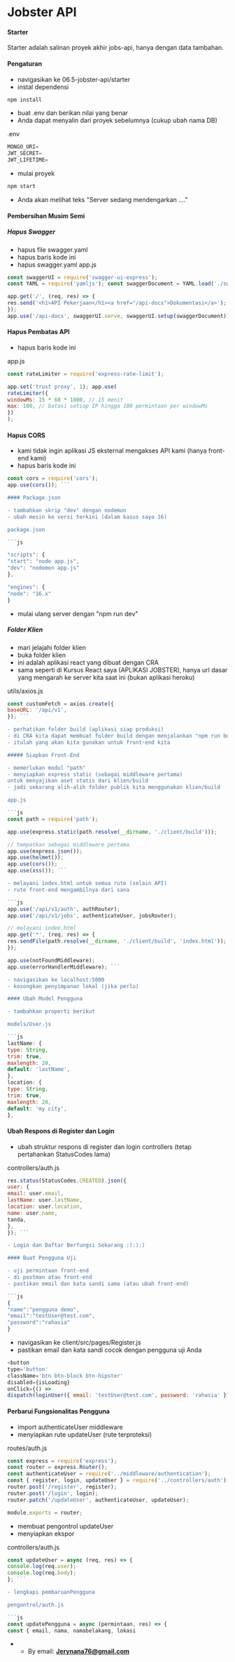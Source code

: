 # Jobster API

#### Starter

Starter adalah salinan proyek akhir jobs-api, hanya dengan data tambahan.

#### Pengaturan

- navigasikan ke 06.5-jobster-api/starter
- instal dependensi

```sh
npm install
```

- buat .env dan berikan nilai yang benar
- Anda dapat menyalin dari proyek sebelumnya (cukup ubah nama DB)

.env

```js
MONGO_URI=
JWT_SECRET=
JWT_LIFETIME=
```

- mulai proyek

```sh
npm start
```

- Anda akan melihat teks "Server sedang mendengarkan ...."

#### Pembersihan Musim Semi

##### Hapus Swagger

- hapus file swagger.yaml
- hapus baris kode ini
- hapus swagger.yaml
app.js

```js
const swaggerUI = require('swagger-ui-express');
const YAML = require('yamljs'); const swaggerDocument = YAML.load('./swagger.yaml');

app.get('/', (req, res) => {
res.send('<h1>API Pekerjaan</h1><a href="/api-docs">Dokumentasi</a>');
});
app.use('/api-docs', swaggerUI.serve, swaggerUI.setup(swaggerDocument));
```

#### Hapus Pembatas API

- hapus baris kode ini

app.js

```js
const rateLimiter = require('express-rate-limit');

app.set('trust proxy', 1); app.use(
rateLimiter({
windowMs: 15 * 60 * 1000, // 15 menit
max: 100, // batasi setiap IP hingga 100 permintaan per windowMs
})
);
```

#### Hapus CORS

- kami tidak ingin aplikasi JS eksternal mengakses API kami (hanya front-end kami)
- hapus baris kode ini

```js
const cors = require('cors');
app.use(cors()); ```

#### Package.json

- tambahkan skrip "dev" dengan nodemon
- ubah mesin ke versi terkini (dalam kasus saya 16)

package.json

```js

"scripts": {
"start": "node app.js",
"dev": "nodemon app.js"
},

"engines": {
"node": "16.x"
}
```

- mulai ulang server dengan "npm run dev"

##### Folder Klien

- mari jelajahi folder klien
- buka folder klien
- ini adalah aplikasi react yang dibuat dengan CRA
- sama seperti di Kursus React saya (APLIKASI JOBSTER),
hanya url dasar yang mengarah ke server kita saat ini (bukan aplikasi heroku)

utils/axios.js

```js
const customFetch = axios.create({
baseURL: '/api/v1',
}); ```

- perhatikan folder build (aplikasi siap produksi)
- di CRA kita dapat membuat folder build dengan menjalankan "npm run build"
- itulah yang akan kita gunakan untuk front-end kita

##### Siapkan Front-End

- memerlukan modul "path"
- menyiapkan express static (sebagai middleware pertama)
untuk menyajikan aset statis dari klien/build
- jadi sekarang alih-alih folder publik kita menggunakan klien/build

app.js

```js
const path = require('path');

app.use(express.static(path.resolve(__dirname, './client/build')));

// tempatkan sebagai middleware pertama
app.use(express.json());
app.use(helmet());
app.use(cors());
app.use(xss()); ```

- melayani index.html untuk semua rute (selain API)
- rute front-end mengambilnya dari sana

```js
app.use('/api/v1/auth', authRouter);
app.use('/api/v1/jobs', authenticateUser, jobsRouter);

// melayani index.html
app.get('*', (req, res) => {
res.sendFile(path.resolve(__dirname, './client/build', 'index.html'));
});

app.use(notFoundMiddleware);
app.use(errorHandlerMiddleware); ```

- navigasikan ke localhost:5000
- kosongkan penyimpanan lokal (jika perlu)

#### Ubah Model Pengguna

- tambahkan properti berikut

models/User.js

```js
lastName: {
type: String,
trim: true,
maxlength: 20,
default: 'lastName',
},
location: {
type: String,
trim: true,
maxlength: 20,
default: 'my city',
},

```

#### Ubah Respons di Register dan Login

- ubah struktur respons di
register dan login controllers (tetap pertahankan StatusCodes lama)

controllers/auth.js

```js
res.status(StatusCodes.CREATED).json({
user: {
email: user.email,
lastName: user.lastName,
location: user.location,
name: user.name,
tanda,
},
}); ```

- Login dan Daftar Berfungsi Sekarang :):):)

#### Buat Pengguna Uji

- uji permintaan front-end
- di postman atau front-end
- pastikan email dan kata sandi sama (atau ubah front-end)

```js
{
"name":"pengguna demo",
"email":"testUser@test.com",
"password":"rahasia"
}
```

- navigasikan ke client/src/pages/Register.js
- pastikan email dan kata sandi cocok dengan pengguna uji Anda

```js
<button
type='button'
className='btn btn-block btn-hipster'
disabled={isLoading}
onClick={() =>
dispatch(loginUser({ email: 'testUser@test.com', password: 'rahasia' }))}>

```

#### Perbarui Fungsionalitas Pengguna

- import authenticateUser middleware
- menyiapkan rute updateUser (rute terproteksi)

routes/auth.js

```js
const express = require('express');
const router = express.Router();
const authenticateUser = require('../middleware/authentication');
const { register, login, updateUser } = require('../controllers/auth');
router.post('/register', register);
router.post('/login', login);
router.patch('/updateUser', authenticateUser, updateUser);

module.exports = router;
```

- membuat pengontrol updateUser
- menyiapkan ekspor

controllers/auth.js

```js
const updateUser = async (req, res) => {
console.log(req.user);
console.log(req.body);
}; ```

- lengkapi pembaruanPengguna

pengontrol/auth.js

```js
const updatePengguna = async (permintaan, res) => {
const { email, nama, namabelakang, lokasi
```
- - By email: **Jerynana76@gmail.com**
